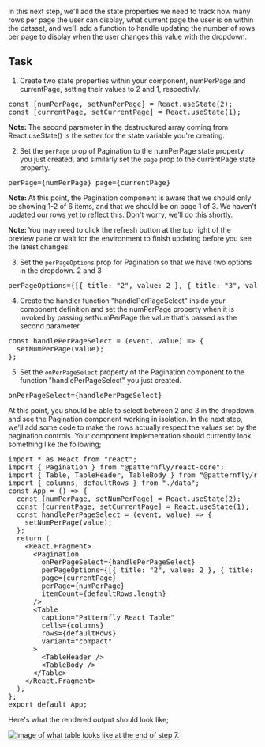 In this next step, we'll add the state properties we need to track how many rows per page the user can display, what current page the user is on within the dataset, and we'll add a function to handle updating the number of rows per page to display when the user changes this value with the dropdown.

## Task

1) Create two state properties within your component, numPerPage and currentPage, setting their values to 2 and 1, respectivly.

<pre class="file" data-target="clipboard">
const [numPerPage, setNumPerPage] = React.useState(2);
const [currentPage, setCurrentPage] = React.useState(1);
</pre>

<strong>Note: </strong> The second parameter in the destructured array coming from React.useState() is the setter for the state variable you're creating.

2) Set the `perPage` prop of Pagination to the numPerPage state property you just created, and similarly set the `page` prop to the currentPage state property.

<pre class="file" data-target="clipboard">
perPage={numPerPage} page={currentPage}
</pre>

<strong>Note: </strong> At this point, the Pagination component is aware that we should only be showing 1-2 of 6 items, and that we should be on page 1 of 3. We haven’t updated our rows yet to reflect this. Don't worry, we’ll do this shortly.

<strong>Note: </strong> You may need to click the refresh button at the top right of the preview pane or wait for the environment to finish updating before you see the latest changes.

3) Set the `perPageOptions` prop for Pagination so that we have two options in the dropdown. 2 and 3

<pre class="file" data-target="clipboard">
perPageOptions={[{ title: "2", value: 2 }, { title: "3", value: 3 }]}
</pre>

4) Create the handler function "handlePerPageSelect" inside your component definition and set the numPerPage property when it is invoked by passing setNumPerPage the value that's passed as the second parameter.

<pre class="file" data-target="clipboard">
const handlePerPageSelect = (event, value) => {
  setNumPerPage(value);
};
</pre>

5) Set the `onPerPageSelect` property of the Pagination component to the function "handlePerPageSelect" you just created.

<pre class="file" data-target="clipboard">
onPerPageSelect={handlePerPageSelect}
</pre>

At this point, you should be able to select between 2 and 3 in the dropdown and see the Pagination component working in isolation. In the next step, we'll add some code to make the rows actually respect the values set by the pagination controls. Your component implementation should currently look something like the following;

<pre class="file">
import * as React from &quot;react&quot;;
import { Pagination } from &quot;@patternfly/react-core&quot;;
import { Table, TableHeader, TableBody } from &quot;@patternfly/react-table&quot;;
import { columns, defaultRows } from &quot;./data&quot;;
const App = () =&gt; {
  const [numPerPage, setNumPerPage] = React.useState(2);
  const [currentPage, setCurrentPage] = React.useState(1);
  const handlePerPageSelect = (event, value) =&gt; {
    setNumPerPage(value);
  };
  return (
    &lt;React.Fragment&gt;
      &lt;Pagination
        onPerPageSelect={handlePerPageSelect}
        perPageOptions={[{ title: &quot;2&quot;, value: 2 }, { title: &quot;3&quot;, value: 3 }]}
        page={currentPage}
        perPage={numPerPage}
        itemCount={defaultRows.length}
      /&gt;
      &lt;Table
        caption=&quot;Patternfly React Table&quot;
        cells={columns}
        rows={defaultRows}
        variant=&quot;compact&quot;
      &gt;
        &lt;TableHeader /&gt;
        &lt;TableBody /&gt;
      &lt;/Table&gt;
    &lt;/React.Fragment&gt;
  );
};
export default App;
</pre>

Here's what the rendered output should look like;

<img src="intro-table/assets/step-7-complete.png" alt="Image of what table looks like at the end of step 7." style="box-shadow: rgba(3, 3, 3, 0.2) 0px 1.25px 2.5px 0px;" />
